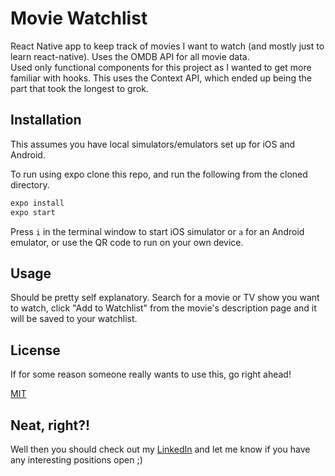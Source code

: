 # Movie Watchlist

React Native app to keep track of movies I want to watch (and mostly just to learn react-native). Uses the OMDB API for all movie data.  
Used only functional components for this project as I wanted to get more familiar with hooks. This uses the Context API, which ended up being the part that took the longest to grok.

## Installation

This assumes you have local simulators/emulators set up for iOS and Android.

To run using expo clone this repo, and run the following from the cloned directory.

```bash
expo install
expo start
```

Press `i` in the terminal window to start iOS simulator or `a` for an Android emulator, or use the QR code to run on your own device.

## Usage

Should be pretty self explanatory. Search for a movie or TV show you want to watch, click "Add to Watchlist" from the movie's description page and it will be saved to your watchlist.

## License

If for some reason someone really wants to use this, go right ahead!

[MIT](https://choosealicense.com/licenses/mit/)

## Neat, right?!

Well then you should check out my [LinkedIn](https://www.linkedin.com/in/nathanmuss/) and let me know if you have any interesting positions open ;)
